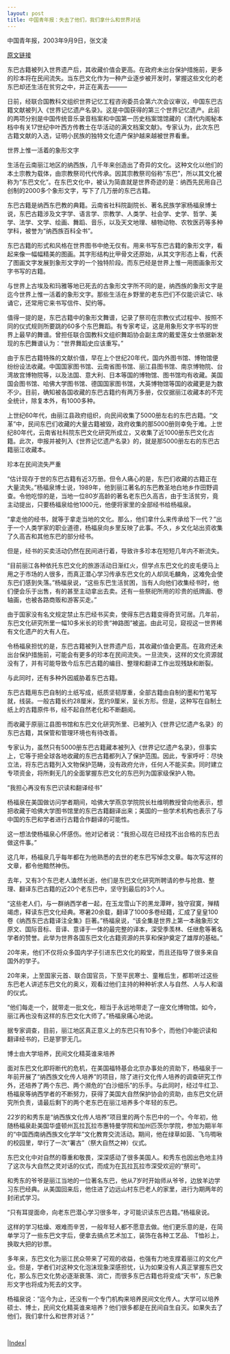 ```yaml
---
layout: post
title: 中国青年报：失去了他们，我们拿什么和世界对话
---
```


中国青年报，2003年9月9日，张文凌

[原文链接](https://zqb.cyol.com/content/2003-09/09/content_729983.htm)

东巴古籍被列入世界遗产后，其收藏价值会更高。在政府未出台保护措施前，更多的珍本将在民间流失。当东巴文化作为一种产业逐步被开发时，掌握这些文化的老东巴却还生活在贫穷之中，并正在离去―――

日前，经联合国教科文组织世界记忆工程咨询委员会第六次会议审议，中国东巴古籍文献被列入《世界记忆遗产名录》。这是中国获得的第三个世界记忆遗产。此前的两项分别是中国传统音乐录音档案和中国第一历史档案馆馆藏的《清代内阁秘本档中有关17世纪中叶西方传教士在华活动的满文档案文献》。专家认为，此次东巴古籍文献的入选，证明小民族的独特文化遗产保护越来越被世界看重。

世界上惟一活着的象形文字

生活在云南丽江地区的纳西族，几千年来创造出了奇异的文化。这种文化以他们的本土宗教为载体，由宗教祭司代代传承。因其宗教祭司俗称“东巴”，所以其文化被称为“东巴文化”。在东巴文化中，被认为简直就是世界奇迹的是：纳西先民用自己创制的2000多个象形文字，写下了几万册的东巴古籍。

东巴古籍是纳西东巴教的典籍。云南省社科院副院长、著名民族学家杨福泉博士说，东巴古籍涉及文字学、语言学、宗教学、人类学、社会学、史学、哲学、美学、法学、文学、绘画、舞蹈、音乐，以及天文地理、植物动物、农牧医药等多种学科，被誉为“纳西族百科全书”。

东巴古籍的形式和风格在世界图书中绝无仅有。用来书写东巴古籍的象形文字，看起来像一幅幅精美的图画。其字形结构比甲骨文还原始，从其文字形态上看，代表了图画文字发展到象形文字的一个独特阶段。而东巴经是世界上惟一用图画象形文字书写的古籍。

与世界上古埃及和玛雅等地已死去的古象形文字所不同的是，纳西族的象形文字是迄今世界上惟一活着的象形文字。那些生活在乡野里的老东巴们不仅能识读它、咏诵它，还常用它来书写信件、契约等。

值得一提的是，东巴古籍中的象形文舞谱，记录了祭司在宗教仪式过程中、按照不同的仪式规则所要跳的60多个东巴舞蹈。有专家考证，这是用象形文字书写的世界上最早的舞谱。曾担任联合国教科文组织舞蹈协会副主席的戴爱莲女士依据新发现的东巴舞谱认为：“世界舞蹈史应该重写。”

由于东巴古籍特殊的文献价值，早在上个世纪20年代，国内外图书馆、博物馆便纷纷设法收藏。中国国家图书馆、云南省图书馆、丽江县图书馆、南京博物院、台湾故宫博物院等，以及法国、意大利、日本等国的博物馆、图书馆均有收藏。美国国会图书馆、哈佛大学图书馆、德国国家图书馆，大英博物馆等国的收藏更是为数不少。目前，确知被各国收藏的东巴古籍约有两万多册，仅仅据丽江收藏本的不完全统计，除复本外，有1000多种。

上世纪60年代，由丽江县政府组织，向民间收集了5000册左右的东巴古籍。“文革”中，民间东巴们收藏的大量古籍被毁，政府收集的那5000册则幸免于难。上世纪80年代，云南省社科院东巴文化研究所成立，又收集了近1000册东巴文化古籍。此次，申报并被列入《世界记忆遗产名录》的，就是那5000册左右的东巴古籍丽江收藏本。

珍本在民间流失严重

“估计现存于世的东巴古籍有近3万册。但令人痛心的是，东巴们收藏的古籍正在大量流失。”杨福泉博士说，1989年，他到丽江著名的东巴教圣地白地乡作田野调查。令他吃惊的是，当地一位80岁高龄的著名老东巴久高吉，由于生活贫穷，竟主动提出，只要杨福泉给他1000元，他便将家里的全部经书给杨福泉。

“拿走他的经书，就等于拿走当地的文化。那么，他们拿什么来传承给下一代？”出于一个人类学家的职业道德，杨福泉向乡里反映了此事。不久，乡文化站出资收集了久高吉和其他东巴的部分经书。

但是，经书的买卖活动仍然在民间进行着，导致许多珍本在短短几年内不断流失。

“目前丽江各种依托东巴文化的旅游活动日渐红火，但学点东巴文化的皮毛便马上用之于市场的人很多，而真正潜心学习传承东巴文化的人却凤毛麟角，这难免会使东巴们感到失落。”杨福泉说，“这些东巴生活贫困，当有人向他们收集经书时，他们便会乐于出售，有的甚至主动拿出去卖。还有一些祭祀所用的珍贵的纸牌画、卷轴画，也被各路商贩和游客买走。”

由于国家没有名文规定禁止东巴经书买卖，使得东巴古籍变得奇货可居。几年前，东巴文化研究所里一幅10多米长的珍贵“神路图”被盗。由此可见，窥视这一世界稀有文化遗产的大有人在。

令杨福泉担忧的是，东巴古籍被列入世界遗产后，其收藏价值会更高。在政府还未出台保护措施前，可能会有更多的珍本在民间流失。一旦流失，这样的文化资源就没有了，并有可能导致今后东巴古籍的编目、整理和翻译工作出现残缺和断裂。

与此同时，还有多种外因威胁着东巴古籍。

东巴古籍用东巴自制的土纸写成，纸质坚韧厚重，全部古籍由自制的墨和竹笔写就，线装。一般古籍长约28厘米，宽约9厘米，呈长方形。但是，这种写在自制土纸上的古籍原件书，经不起自然老化和不断翻阅。

而收藏于原丽江县图书馆和东巴文化研究所里、已被列入《世界记忆遗产名录》的东巴古籍，其保管和管理环境也有待改善。

专家认为，虽然只有5000册东巴古籍藏本被列入《世界记忆遗产名录》，但事实上，它等于把全球各地收藏的东巴古籍都列入了保护范围。因此，专家呼吁：尽快立法，将东巴古籍列入文物保护范畴，没有政府允许，任何人不能买卖。同时建立专项资金，将所剩无几的全面掌握东巴文化的东巴列为国家级保护人物。

“我担心再没有东巴识读和翻译经书”

杨福泉在美国做访问学者期间，哈佛大学燕京学院院长杜维明教授曾向他表示，想把收藏于哈佛大学图书馆里的东巴古籍翻译出来；美国的一些学术机构也表示了与中国的东巴和学者进行古籍合作翻译的可能性。

这一想法使杨福泉心怀感伤。他对记者说：“我担心现在已经找不出合格的东巴去做这件事。”

这几年，杨福泉几乎每年都在为他熟悉的去世的老东巴写悼念文章。每次写这样的文章，都令他黯然神伤。

去年，又有3个东巴老人溘然长逝，他们是东巴文化研究所聘请的参与抢救、整理、翻译东巴古籍的近20个老东巴中，坚守到最后的3个人。

“这些老人们，与一群纳西学者一起，在玉龙雪山下的黑龙潭畔，独守寂寞，殚精竭虑，释读东巴文化经典。寒暑20余载，翻译了1000多卷经籍，汇成了皇皇100卷《纳西东巴古籍译注全集》巨著。”杨福泉说，“该全集是世界上第一本融象形文原文、国际音标、音译、意译于一体的最完整的译本，深受季羡林、任继愈等著名学者的赞誉。此举为世界各国东巴文化古籍资源的共享和保护奠定了雄厚的基础。”

20年来，他们不仅将众多国内学子引进东巴文化的殿堂，而且还指导了很多来自国外的学子。

20年来，上至国家元首、联合国官员，下至平民寒士、童稚后生，都聆听过这些东巴老人讲述东巴文化的奥义，观看过他们主持的种种祈求人与自然、人与人和谐的仪式。

“他们每走一个，就带走一批文化，相当于永远地带走了一座文化博物馆。如今，丽江再也没有这样的东巴文化大师了。”杨福泉痛心地说。

据专家调查，目前，丽江地区真正意义上的东巴只有10多个，而他们中能识读和翻译经书的，已是寥寥无几。

博士由大学培养，民间文化精英谁来培养

面对东巴文化即将断代的危机，在美国福特基会北京办事处的资助下，杨福泉于一年前开展了“纳西族文化传人培养”的项目，除了进行文化传人培养的调查研究工作外，还培养了两个东巴、两个濒危的“白沙细乐”的乐手。与此同时，经过牛红卫、杨福泉等纳西学者的不断努力，获得了美国大自然保护协会的资助，由东巴文化研究所负责，请最后剩下的两个老东巴在丽江培养多个年轻的东巴。

22岁的和秀东是“纳西族文化传人培养”项目里的两个东巴中的一个。今年初，他随杨福泉赴美国华盛顿州瓦拉瓦拉市惠特曼学院和加州匹茨尔学院，参加为期半年的“中国西南纳西族文化学年”文化教育交流活动。期间，他在绿草如茵、飞鸟啁啾的校园里，举行了一次“署古”（祭大自然之神）仪式。

东巴文化中对自然的尊重和敬畏，深深感动了很多美国人。和秀东也因出色地主持了这次与大自然之灵对话的仪式，而成为在瓦拉瓦拉市深受欢迎的“祭司”。

和秀东的爷爷是丽江当地的一位著名东巴，他从7岁时开始师从爷爷，边放羊边学习东巴经典。从美国回来后，他住进了边远山村东巴老人的家里，进行为期两年的封闭式学习。

“只有耳提面命，向老东巴潜心学习很多年，才可能识读东巴古籍。”杨福泉说。

这样的学习枯燥、艰难而辛苦，一般年轻人都不愿意去做。他们更乐意的是，在简单学习了一些东巴文字后，便拿去搞点艺术加工，装饰在各种工艺品、 T恤衫上，换取大把的钞票。

多年来，东巴文化为丽江民众带来了可观的收益，也强有力地支撑着丽江的文化产业。但是，学者们对这种文化泡沫现象深感担忧，认为如果没有人真正掌握东巴文化，那么东巴文化势必逐渐衰落、消亡，而很多东巴古籍也将变成“天书”，东巴象形文字也将成为死去的文字。

杨福泉说：“迄今为止，还没有一个专门机构来培养民间文化传人。大学可以培养硕士、博士，民间文化精英谁来培养？他们很多都是在民间自生自灭。如果失去了他们，我们拿什么和世界对话？”

<br/>

|[Index](./)|
